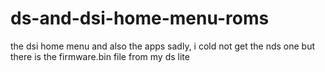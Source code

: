 # ds-and-dsi-home-menu-roms
the dsi home menu and also the apps
sadly, i cold not get the nds one but there is the firmware.bin file from my ds lite
